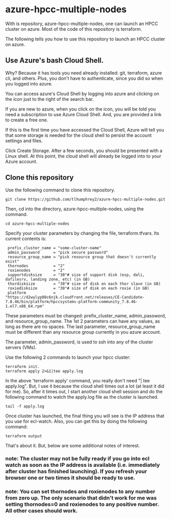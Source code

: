 # azure-hpcc-multiple-nodes

With is repository, azure-hpcc-multiple-nodes, one can launch an HPCC cluster on azure. Most of the code of this repository is terraform.

The following tells you how to use this repository to launch an HPCC cluster on azure. 

## Use Azure's bash Cloud Shell. 
Why? Because it has tools you need already installed: git, terraform, azure cli, and others. Plus, you don't have to authenticate, since you did so when you logged into azure.

You can access azure's Cloud Shell by logging into azure and clicking on the icon just to the right of the search bar.

If you are new to azure, when you click on the icon, you will be told you need a subscription to use Azure Cloud Shell. And, you are provided a link to create a free one.

If this is the first time you have accessed the Cloud Shell, Azure will tell you that some storage is needed for the cloud shell to persist the account settings and files.

Click Create Storage. After a few seconds, you should be presented with a Linux shell. At this point, the cloud shell will already be logged into to your Azure account. 

## Clone this repository 
Use the following command to clone this repository.

    git clone https://github.com/tlhumphrey2/azure-hpcc-multiple-nodes.git

Then, cd into the directory, azure-hpcc-multiple-nodes, using the command.

    cd azure-hpcc-multiple-nodes

Specify your cluster parameters by changing the file, terraform.tfvars. Its current contents is:

     prefix_cluster_name = "some-cluster-name"
     admin_password      = "pick secure password"
     resource_group_name = "pick resource group that doesn't currently exist"
     thornodes           = "2"
     roxienodes          = "2"
     supportdisksize     = "30"# size of support disk (esp, dali, dafilesrv, landing zone, etc) (in GB)
     thordisksize        = "30"# size of disk on each thor slave (in GB)
     roxiedisksize       = "30"# size of disk on each roxie (in GB)
     platform            = "https://d2wulyp08c6njk.cloudfront.net/releases/CE-Candidate-7.8.46/bin/platform/hpccsystems-platform-community_7.8.46-1.el7.x86_64.rpm"

These parameters must be changed: prefix_cluster_name, admin_password, and resource_group_name. The 1st 2 parameters can have any values, as long as there are no spaces. The last parameter, resource_group_name must be different than any resource group currently in you azure account.

The parameter, admin_password, is used to ssh into any of the cluster servers (VMs).

Use the following 2 commands to launch your hpcc cluster:

    terraform init.
    terraform apply 2>&1|tee apply.log

In the above 'terraform apply' command, you really don't need "| tee apply.log". But, I use it because the cloud shell times out a lot (at least it did for me). So, after it times out, I start another cloud shell session and do the following command to watch the apply.log file as the cluster is launched.

    tail -f apply.log
   
 Once cluster has launched, the final thing you will see is the IP address that you use for ecl-watch. Also, you can get this by doing the following command:

    terraform output

That's about it. But, below are some additional notes of interest.

### note: The cluster may not be fully ready if you go into ecl watch as soon as the IP address is available (i.e. immediately after cluster has finished launching). If you refresh your browser one or two times it should be ready to use.

### note: You can set thornodes and roxienodes to any number from zero up. The only scenario that didn't work for me was setting thornodes=0 and roxienodes to any positive number. All other cases should work.

